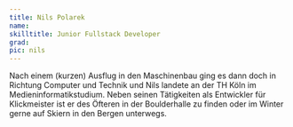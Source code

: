 ```yaml
---
title: Nils Polarek
name:
skilltitle: Junior Fullstack Developer
grad: 
pic: nils
---
```


Nach einem (kurzen) Ausflug in den Maschinenbau ging es dann doch in Richtung Computer und Technik und Nils landete an der TH Köln im Medieninformatikstudium. Neben seinen Tätigkeiten als Entwickler für Klickmeister ist er des Öfteren in der Boulderhalle zu finden oder im Winter gerne auf Skiern in den Bergen unterwegs.

